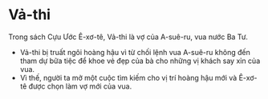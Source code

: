 # Vả-thi

Trong sách Cựu Ước Ê-xơ-tê, Vả-thi là vợ của A-suê-ru, vua nước Ba Tư.
- Vả-thi bị truất ngôi hoàng hậu vì từ chối lệnh vua A-suê-ru không đến tham dự bữa tiệc để khoe vẻ đẹp của bà cho những vị khách say xỉn của vua. 
- Vì thế, người ta mở một cuộc tìm kiếm cho vị trí hoàng hậu mới và Ê-xơ-tê được chọn làm vợ mới của vua.

